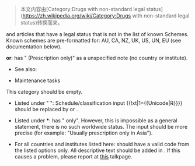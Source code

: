 > 本文内容由[Category:Drugs with non-standard legal status](https://zh.wikipedia.org/wiki/Category:Drugs with non-standard legal status)转换而来。


and  articles that have a legal status that is not in the list of known Schemes. Known schemes are pre-formatted for: AU, CA, NZ, UK, US, UN, EU (see documentation below).

**or**: has " (Prescription only)" as a unspecified note (no country or institute).

  - See also:

<!-- end list -->

  - Maintenance tasks

This category should be empty.

  - Listed under " ": Schedule/classification input {{\!xt|1={{Unicode|℞}}}} should be replaced by  or .

<!-- end list -->

  - Listed under **\***:  has " only". However, this is impossible as a general statement, there is no such worldwide status. The input should be more precise (for example: "Usually prescription only in Asia").

<!-- end list -->

  - For all countries and institutes listed here:  should have a valid code from the listed options only. All descriptive text should be added in . If this causes a problem, please report at [this](https://zh.wikipedia.org/wiki/Template_talk:Infobox_drug "wikilink") talkpage.